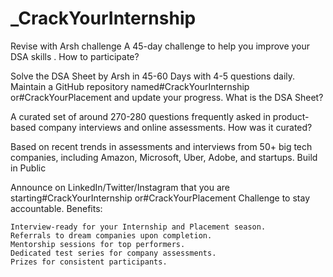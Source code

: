 # _CrackYourInternship
Revise with Arsh challenge A 45-day challenge to help you improve your DSA skills .
How to participate?

Solve the DSA Sheet by Arsh in 45-60 Days with 4-5 questions daily. Maintain a GitHub repository named#CrackYourInternship or#CrackYourPlacement and update your progress.
What is the DSA Sheet?

A curated set of around 270-280 questions frequently asked in product-based company interviews and online assessments.
How was it curated?

Based on recent trends in assessments and interviews from 50+ big tech companies, including Amazon, Microsoft, Uber, Adobe, and startups.
Build in Public

Announce on LinkedIn/Twitter/Instagram that you are starting#CrackYourInternship or#CrackYourPlacement Challenge to stay accountable.
Benefits:

    Interview-ready for your Internship and Placement season.
    Referrals to dream companies upon completion.
    Mentorship sessions for top performers.
    Dedicated test series for company assessments.
    Prizes for consistent participants.

